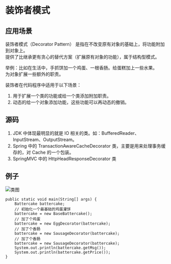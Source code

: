 # 装饰者模式

## 应用场景

装饰者模式（Decorator Pattern） 是指在不改变原有对象的基础上，将功能附加到对象上。  
提供了比继承更有贪心的替代方案（扩展原有对象的功能），属于结构型模式。  

举例：比如在生活中，手抓饼加一个鸡蛋、一根香肠。给蛋糕加上一些水果。  
为对象扩展一些额外的职责。  

装饰者在代码程序中适用于以下场景：  
1. 用于扩展一个类的功能或给一个类添加附加职责。  
2. 动态的给一个对象添加功能，这些功能可以再动态的撤销。  

## 源码

1. JDK 中体现最明显的就是 IO 相关的类。如：BufferedReader、InputStream、OutputStream。   
2. Spring 中的 TransactionAwareCacheDecorator 类，主要是用来处理事务缓存的，对 Cache 的一个包装。  
3. SpringMVC 中的 HttpHeadResponseDecorator 类

## 例子

![类图](https://rcbb-blog.oss-cn-guangzhou.aliyuncs.com/2022/06/20220627171555-4dcfca.png?x-oss-process=style/yuantu_shuiyin)

```
public static void main(String[] args) {
    Battercake battercake;
    // 初始化一个最基础的鸡蛋灌饼
    battercake = new BaseBattercake();
    // 加了个鸡蛋
    battercake = new EggDecorator(battercake);
    // 加了个香肠
    battercake = new SausageDecorator(battercake);
    // 加了个香肠
    battercake = new SausageDecorator(battercake);
    System.out.println(battercake.getMsg());
    System.out.println(battercake.getPrice());
}
```